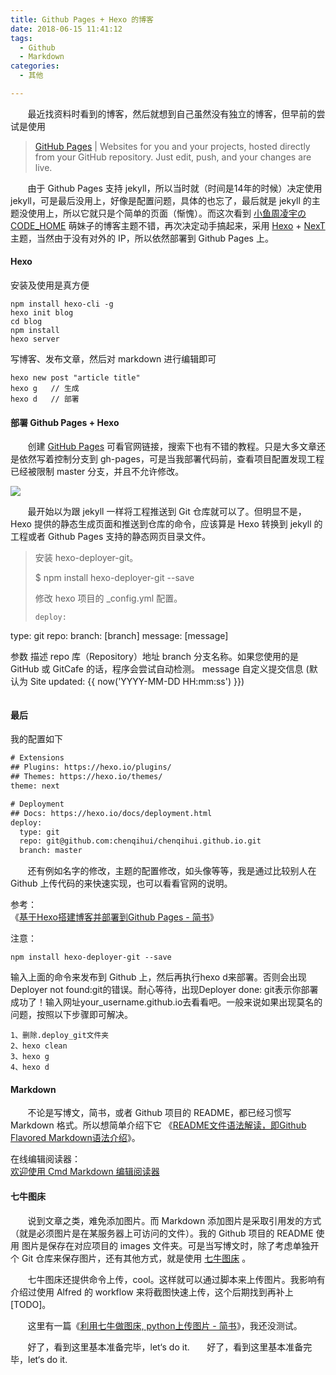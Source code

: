 ```yaml
---
title: Github Pages + Hexo 的博客
date: 2018-06-15 11:41:12
tags: 
  - Github
  - Markdown
categories:
  - 其他

---
```


&nbsp;&nbsp;&nbsp;&nbsp;&nbsp;&nbsp;&nbsp;最近找资料时看到的博客，然后就想到自己虽然没有独立的博客，但早前的尝试是使用 

>[GitHub Pages](https://pages.github.com/) | Websites for you and your projects, hosted directly from your GitHub repository. Just edit, push, and your changes are live.  
 
&nbsp;&nbsp;&nbsp;&nbsp;&nbsp;&nbsp;&nbsp;由于 Github Pages 支持 jekyll，所以当时就（时间是14年的时候）决定使用 jekyll，可是最后没用上，好像是配置问题，具体的也忘了，最后就是 jekyll 的主题没使用上，所以它就只是个简单的页面（惭愧）。而这次看到 [小鱼周凌宇のCODE_HOME](http://zhoulingyu.com/) 萌妹子的博客主题不错，再次决定动手搞起来，采用 [Hexo](https://hexo.io/zh-cn/) + [NexT](http://theme-next.iissnan.com/) 主题，当然由于没有对外的 IP，所以依然部署到 Github Pages 上。

<!-- more -->

#### Hexo

安装及使用是真方便

```shell
npm install hexo-cli -g
hexo init blog
cd blog
npm install
hexo server
```

写博客、发布文章，然后对 markdown 进行编辑即可

```shell
hexo new post "article title"
hexo g   // 生成
hexo d   // 部署
```

#### 部署 Github Pages + Hexo

&nbsp;&nbsp;&nbsp;&nbsp;&nbsp;&nbsp;&nbsp;创建 [GitHub Pages](https://pages.github.com/) 可看官网链接，搜索下也有不错的教程。只是大多文章还是依然写着控制分支到 gh-pages，可是当我部署代码前，查看项目配置发现工程已经被限制 master 分支，并且不允许修改。

![](https://anakinpublicspace-1253727175.cos.ap-chengdu.myqcloud.com/blog/githubpagesmaster.png?attname=)

&nbsp;&nbsp;&nbsp;&nbsp;&nbsp;&nbsp;&nbsp;最开始以为跟 jekyll 一样将工程推送到 Git 仓库就可以了。但明显不是，Hexo 提供的静态生成页面和推送到仓库的命令，应该算是 Hexo 转换到 jekyll 的工程或者 Github Pages 支持的静态网页目录文件。

>安装 hexo-deployer-git。
>
>$ npm install hexo-deployer-git --save
>
>修改 hexo 项目的 _config.yml 配置。
>
>```
>deploy:
  type: git
  repo: <repository url>
  branch: [branch]
  message: [message]
>
参数	描述
repo	库（Repository）地址
branch	分支名称。如果您使用的是 GitHub 或 GitCafe 的话，程序会尝试自动检测。
message	自定义提交信息 (默认为 Site updated: {{ now('YYYY-MM-DD HH:mm:ss') }})
>```

#### 最后
我的配置如下

```xml
# Extensions
## Plugins: https://hexo.io/plugins/
## Themes: https://hexo.io/themes/
theme: next

# Deployment
## Docs: https://hexo.io/docs/deployment.html
deploy:
  type: git
  repo: git@github.com:chenqihui/chenqihui.github.io.git
  branch: master
```

&nbsp;&nbsp;&nbsp;&nbsp;&nbsp;&nbsp;&nbsp;还有例如名字的修改，主题的配置修改，如头像等等，我是通过比较别人在 Github 上传代码的来快速实现，也可以看看官网的说明。

参考：  
《[基于Hexo搭建博客并部署到Github Pages - 简书](https://www.jianshu.com/p/2b09156ee5b1)》

注意：

```
npm install hexo-deployer-git --save
```
输入上面的命令来发布到 Github 上，然后再执行hexo d来部署。否则会出现Deployer not found:git的错误。耐心等待，出现Deployer done: git表示你部署成功了！输入网址your_username.github.io去看看吧。一般来说如果出现莫名的问题，按照以下步骤即可解决。

```
1、删除.deploy_git文件夹
2、hexo clean
3、hexo g
4、hexo d
```


#### Markdown

&nbsp;&nbsp;&nbsp;&nbsp;&nbsp;&nbsp;&nbsp;不论是写博文，简书，或者 Github 项目的 README，都已经习惯写 Markdown 格式。所以想简单介绍下它 《[README文件语法解读，即Github Flavored Markdown语法介绍](https://github.com/chenqihui/README)》。

在线编辑阅读器：  
[欢迎使用 Cmd Markdown 编辑阅读器](https://www.zybuluo.com/mdeditor#1237871)

#### 七牛图床

&nbsp;&nbsp;&nbsp;&nbsp;&nbsp;&nbsp;&nbsp;说到文章之类，难免添加图片。而 Markdown 添加图片是采取引用发的方式（就是必须图片是在某服务器上可访问的文件）。我的 Github 项目的 README 使用 图片是保存在对应项目的 images 文件夹。可是当写博文时，除了考虑单独开个 Git 仓库来保存图片，还有其他方式，就是使用 [七牛图床](https://portal.qiniu.com/create) 。

&nbsp;&nbsp;&nbsp;&nbsp;&nbsp;&nbsp;&nbsp;七牛图床还提供命令上传，cool。这样就可以通过脚本来上传图片。我影响有介绍过使用 Alfred 的 workflow 来将截图快速上传，这个后期找到再补上[TODO]。

&nbsp;&nbsp;&nbsp;&nbsp;&nbsp;&nbsp;&nbsp;这里有一篇《[利用七牛做图床, python上传图片 - 简书](https://www.jianshu.com/p/7a97f3231b95)》，我还没测试。

&nbsp;&nbsp;&nbsp;&nbsp;&nbsp;&nbsp;&nbsp;好了，看到这里基本准备完毕，let‘s do it.&nbsp;&nbsp;&nbsp;&nbsp;&nbsp;&nbsp;&nbsp;好了，看到这里基本准备完毕，let‘s do it.

